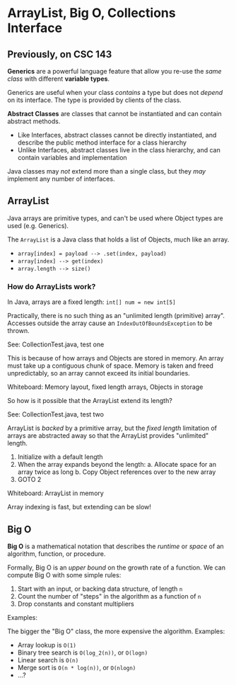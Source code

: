 # ArrayList, Big O, Collections Interface

## Previously, on CSC 143

**Generics** are a powerful language feature that allow you re-use the *same class* with different **variable types**.

Generics are useful when your class *contains* a type but does not *depend* on its interface.
The type is provided by clients of the class.

**Abstract Classes** are classes that cannot be instantiated and can contain abstract methods.
 - Like Interfaces, abstract classes cannot be directly instantiated, and describe the public method interface for a class hierarchy
 - Unlike Interfaces, abstract classes live in the class hierarchy, and can contain variables and implementation

Java classes may *not* extend more than a single class, but they *may* implement any number of interfaces.

## ArrayList

Java arrays are primitive types, and can't be used where Object types are used (e.g. Generics).

The `ArrayList` is a Java class that holds a list of Objects, much like an array.

 - `array[index] = payload --> .set(index, payload)`
 - `array[index] --> get(index)`
 - `array.length --> size()`

### How do ArrayLists work?

In Java, arrays are a fixed length: `int[] num = new int[5]`

Practically, there is no such thing as an "unlimited length (primitive) array".
Accesses outside the array cause an `IndexOutOfBoundsException` to be thrown.

See: CollectionTest.java, test one

This is because of how arrays and Objects are stored in memory. An array must take up a contiguous chunk of space.
Memory is taken and freed unpredictably, so an array cannot exceed its initial boundaries.

Whiteboard: Memory layout, fixed length arrays, Objects in storage

So how is it possible that the ArrayList extend its length?

See: CollectionTest.java, test two

ArrayList is *backed* by a primitive array, but the *fixed length* limitation of arrays are abstracted away
so that the ArrayList provides "unlimited" length.

 1. Initialize with a default length
 2. When the array expands beyond the length:
   a. Allocate space for an array twice as long
   b. Copy Object references over to the new array
 3. GOTO 2

Whiteboard: ArrayList in memory

Array indexing is fast, but extending can be slow!

## Big O

**Big O** is a mathematical notation that describes the *runtime* or *space* of an algorithm, function, or procedure.

Formally, Big O is an *upper bound* on the growth rate of a function.
We can compute Big O with some simple rules:

 1. Start with an input, or backing data structure, of length `n`
 2. Count the number of "steps" in the algorithm as a function of `n`
 3. Drop constants and constant multipliers

Examples:


The bigger the "Big O" class, the more expensive the algorithm. Examples:

 - Array lookup is `O(1)`
 - Binary tree search is `O(log_2(n))`, or `O(logn)`
 - Linear search is `O(n)`
 - Merge sort is `O(n * log(n))`, or `O(nlogn)`
 - ...?


